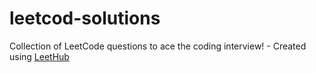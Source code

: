 # leetcod-solutions
Collection of LeetCode questions to ace the coding interview! - Created using [LeetHub](https://github.com/QasimWani/LeetHub)
